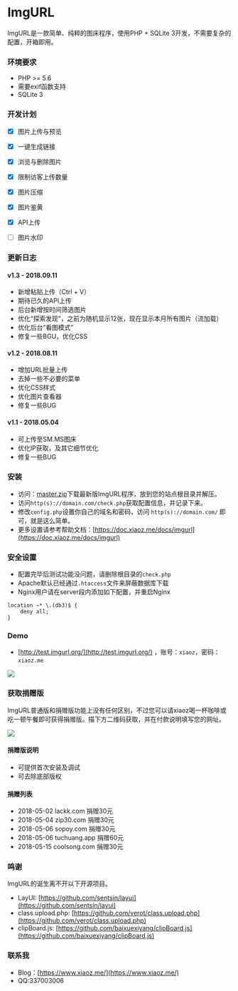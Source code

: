 # ImgURL
ImgURL是一款简单、纯粹的图床程序，使用PHP + SQLite 3开发，不需要复杂的配置，开箱即用。

### 环境要求
* PHP >= 5.6
* 需要exif函数支持
* SQLite 3

### 开发计划
- [x] 图片上传与预览
- [x] 一键生成链接
- [x] 浏览与删除图片
- [x] 限制访客上传数量
- [x] 图片压缩
- [x] 图片鉴黄
- [x] API上传
- [ ] 图片水印



### 更新日志
#### v1.3 - 2018.09.11
* 新增粘贴上传（Ctrl + V）
* 期待已久的API上传
* 后台新增按时间筛选图片
* 优化“探索发现”，之前为随机显示12张，现在显示本月所有图片（流加载）
* 优化后台“看图模式”
* 修复一些BGU，优化CSS

#### v1.2 - 2018.08.11
* 增加URL批量上传
* 去掉一些不必要的菜单
* 优化CSS样式
* 优化图片查看器
* 修复一些BUG


#### v1.1 - 2018.05.04
* 可上传至SM.MS图床
* 优化IP获取，及其它细节优化
* 修复一些BUG

### 安装
* 访问：<a href = "https://github.com/helloxz/imgurl/archive/master.zip" target = "_blank" rel = "nofollow">master.zip</a>下载最新版ImgURL程序，放到您的站点根目录并解压。
* 访问`http(s)://domain.com/check.php`获取配置信息，并记录下来。
* 修改`config.php`设置你自己的域名和密码，访问 `http(s)://domain.com/` 即可，就是这么简单。
* 更多设置请参考帮助文档：[https://doc.xiaoz.me/docs/imgurl](https://doc.xiaoz.me/docs/imgurl)


### 安全设置
* 配置完毕后测试功能没问题，请删除根目录的`check.php`
* Apache默认已经通过`.htaccess`文件来屏蔽数据库下载
* Nginx用户请在server段内添加如下配置，并重启Nginx
```
location ~* \.(db3)$ {  
    deny all;  
} 
```

### Demo
* [http://test.imgurl.org/](http://test.imgurl.org/) ，账号：`xiaoz`，密码：`xiaoz.me`

![](https://imgurl.org/upload/1804/3ccc55eeb47965c3.png)

### 获取捐赠版
ImgURL普通版和捐赠版功能上没有任何区别，不过您可以请xiaoz喝一杯咖啡或吃一顿午餐即可获得捐赠版。描下方二维码获取，并在付款说明填写您的网址。

![](https://imgurl.org/upload/1712/cb349aa4a1b95997.png)

#### 捐赠版说明
* 可提供首次安装及调试
* 可去除底部版权

#### 捐赠列表
* 2018-05-02 lackk.com 捐赠30元
* 2018-05-04 zip30.com 捐赠30元
* 2018-05-06 sopoy.com 捐赠30元
* 2018-05-06 tuchuang.app 捐赠60元
* 2018-05-15 coolsong.com 捐赠30元

### 鸣谢
ImgURL的诞生离不开以下开源项目。

* LayUI: [https://github.com/sentsin/layui](https://github.com/sentsin/layui)
* class.upload.php: [https://github.com/verot/class.upload.php](https://github.com/verot/class.upload.php)
* clipBoard.js: [https://github.com/baixuexiyang/clipBoard.js](https://github.com/baixuexiyang/clipBoard.js)

### 联系我
* Blog：[https://www.xiaoz.me/](https://www.xiaoz.me/)
* QQ:337003006